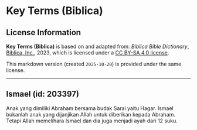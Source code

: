 # Key Terms (Biblica)

## License Information

**Key Terms (Biblica)** is based on and adapted from: _Biblica Bible Dictionary_, [Biblica, Inc.](https://www.biblica.com/), 2023, which is licensed under a [CC BY-SA 4.0 license](https://creativecommons.org/licenses/by-sa/4.0/legalcode.en).

This markdown version (created `2025-10-20`) is provided under the same license.



--------------------------------

## Ismael (id: 203397)

Anak yang dimiliki Abraham bersama budak Sarai yaitu Hagar. Ismael bukanlah anak yang dijanjikan Allah untuk diberikan kepada Abraham. Tetapi Allah memelihara Ismael dan dia juga menjadi ayah dari 12 suku.


